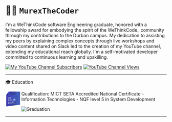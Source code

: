 # 👩‍💻 **`MurexTheCoder`**


I'm a WeThinkCode software Engineering graduate, honored with a fellowship award for embodying the spirit of the WeThinkCode_ community through my contributions to the Durban campus. My dedication to assisting my peers by explaining complex concepts through live workshops and video content shared on Slack led to the creation of my YouTube channel, extending my educational reach globally. I'm a self-motivated developer committed to continuous learning and upskilling.


<p align="left">
      <a href="https://www.youtube.com/channel/UCm3moBxexOnsaGSMoquscHg?sub_confirmation=1" target="_blank">
          <img alt="My YouTube Channel Subscribers" src="https://img.shields.io/youtube/channel/subscribers/UCm3moBxexOnsaGSMoquscHg?color=%23E05D44&label=SUBSCRIBE&logo=video&logoColor=white&style=for-the-badge&labelColor=CE4630"></a> 
      <a href="https://www.youtube.com/channel/UCm3moBxexOnsaGSMoquscHg" target="_blank">
         <img alt="YouTube Channel Views" src="https://img.shields.io/youtube/channel/views/UCm3moBxexOnsaGSMoquscHg?color=%23E1AD0E&logo=eye&logoColor=white&style=for-the-badge&labelColor=C79600" ></a> 
</p>

---

🎓 Education

<img src="wtc.png" alt="Smiley face" style="float:left;width:50px;height:50px;">
Qualification: MICT SETA Accredited National Certificate - Information Technologies - NQF level 5 in System Development
</p>

<img src="graduate.jpg" alt="Graduation" >

---










     
